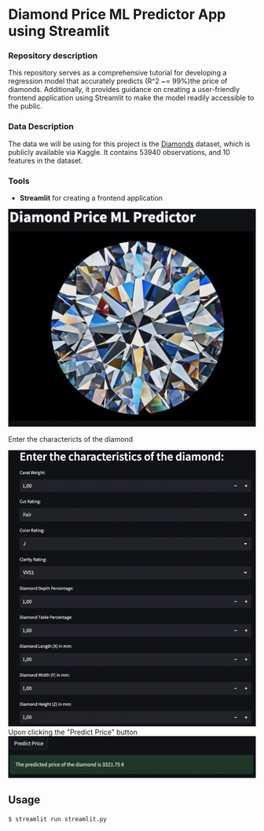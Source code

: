 # Diamond Price ML Predictor App using Streamlit #



### Repository description ###

This repository serves as a comprehensive tutorial for developing a regression model that accurately predicts (R^2 ~= 99%)the price of diamonds. Additionally, it provides guidance on creating a user-friendly frontend application using Streamlit to make the model readily accessible to the public.



### Data Description ###

The data we will be using for this project is the [Diamonds](https://www.kaggle.com/datasets/shivam2503/diamonds) dataset, which is publicly available via Kaggle. It contains 53940 observations, and 10 features in the dataset.

### Tools ###

- **Streamlit** for creating a frontend application

![Diamond Price Prediction](images/1.png)

Enter the charactericts of the diamond

![](images/2.png)
Upon clicking the "Predict Price" button
![](images/3.png)

## Usage

```
$ streamlit run streamlit.py
